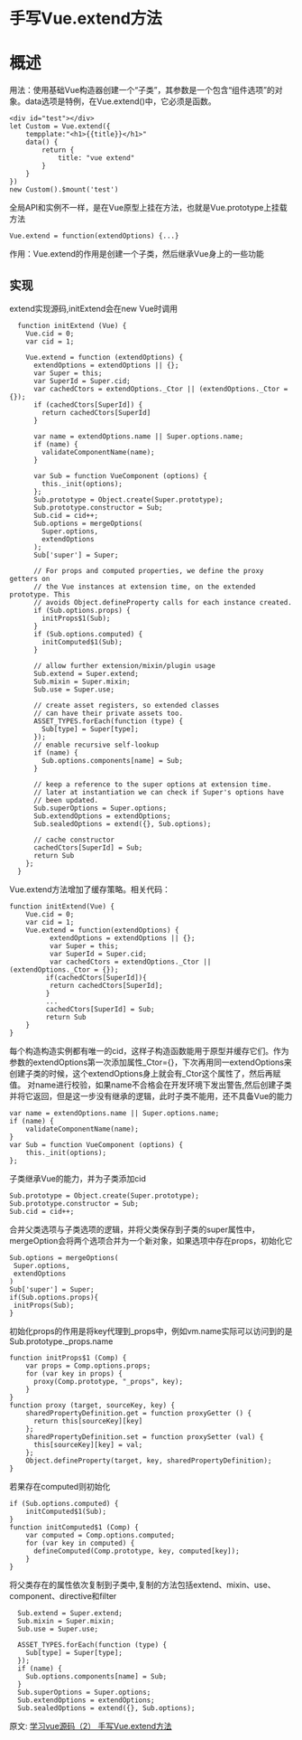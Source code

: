 # 手写Vue.extend方法
# 概述
用法：使用基础Vue构造器创建一个“子类”，其参数是一个包含“组件选项”的对象。data选项是特例，在Vue.extend()中，它必须是函数。
``` 
<div id="test"></div>
let Custom = Vue.extend({
    tempplate:"<h1>{{title}}</h1>"
    data() {
        return {
            title: "vue extend"
        }
    }
})
new Custom().$mount('test')
```
全局API和实例不一样，是在Vue原型上挂在方法，也就是Vue.prototype上挂载方法
``` 
Vue.extend = function(extendOptions) {...}
```
作用：Vue.extend的作用是创建一个子类，然后继承Vue身上的一些功能

## 实现
extend实现源码,initExtend会在new Vue时调用 
``` 
  function initExtend (Vue) {
    Vue.cid = 0;
    var cid = 1;

    Vue.extend = function (extendOptions) {
      extendOptions = extendOptions || {};
      var Super = this;
      var SuperId = Super.cid;
      var cachedCtors = extendOptions._Ctor || (extendOptions._Ctor = {});
      if (cachedCtors[SuperId]) {
        return cachedCtors[SuperId]
      }

      var name = extendOptions.name || Super.options.name;
      if (name) {
        validateComponentName(name);
      }

      var Sub = function VueComponent (options) {
        this._init(options);
      };
      Sub.prototype = Object.create(Super.prototype);
      Sub.prototype.constructor = Sub;
      Sub.cid = cid++;
      Sub.options = mergeOptions(
        Super.options,
        extendOptions
      );
      Sub['super'] = Super;

      // For props and computed properties, we define the proxy getters on
      // the Vue instances at extension time, on the extended prototype. This
      // avoids Object.defineProperty calls for each instance created.
      if (Sub.options.props) {
        initProps$1(Sub);
      }
      if (Sub.options.computed) {
        initComputed$1(Sub);
      }

      // allow further extension/mixin/plugin usage
      Sub.extend = Super.extend;
      Sub.mixin = Super.mixin;
      Sub.use = Super.use;

      // create asset registers, so extended classes
      // can have their private assets too.
      ASSET_TYPES.forEach(function (type) {
        Sub[type] = Super[type];
      });
      // enable recursive self-lookup
      if (name) {
        Sub.options.components[name] = Sub;
      }

      // keep a reference to the super options at extension time.
      // later at instantiation we can check if Super's options have
      // been updated.
      Sub.superOptions = Super.options;
      Sub.extendOptions = extendOptions;
      Sub.sealedOptions = extend({}, Sub.options);

      // cache constructor
      cachedCtors[SuperId] = Sub;
      return Sub
    };
  }
```
Vue.extend方法增加了缓存策略。相关代码：
``` 
function initExtend(Vue) {
    Vue.cid = 0;
    var cid = 1;
    Vue.extend = function(extendOptions) {
          extendOptions = extendOptions || {};
          var Super = this;
          var SuperId = Super.cid;
          var cachedCtors = extendOptions._Ctor || (extendOptions._Ctor = {});
         if(cachedCtors[SuperId]){
          return cachedCtors[SuperId];
         }
         ...
         cachedCtors[SuperId] = Sub;
         return Sub
    }
}
```
每个构造构造实例都有唯一的cid，这样子构造函数能用于原型并缓存它们。作为参数的extendOptions第一次添加属性_Ctor={}，下次再用同一extendOptions来创建子类的时候，这个extendOptions身上就会有_Ctor这个属性了，然后再赋值。
对name进行校验，如果name不合格会在开发环境下发出警告,然后创建子类并将它返回，但是这一步没有继承的逻辑，此时子类不能用，还不具备Vue的能力
``` 
var name = extendOptions.name || Super.options.name;
if (name) {
    validateComponentName(name);
}
var Sub = function VueComponent (options) {
    this._init(options);
};
```
子类继承Vue的能力，并为子类添加cid
``` 
Sub.prototype = Object.create(Super.prototype);
Sub.prototype.constructor = Sub;
Sub.cid = cid++;
```
合并父类选项与子类选项的逻辑，并将父类保存到子类的super属性中，mergeOption会将两个选项合并为一个新对象，如果选项中存在props，初始化它
``` 
Sub.options = mergeOptions(
 Super.options,
 extendOptions
)
Sub['super'] = Super;
if(Sub.options.props){
 initProps(Sub);
}
```
初始化props的作用是将key代理到_props中，例如vm.name实际可以访问到的是Sub.prototype._props.name
``` 
function initProps$1 (Comp) {
    var props = Comp.options.props;
    for (var key in props) {
      proxy(Comp.prototype, "_props", key);
    }
}
function proxy (target, sourceKey, key) {
    sharedPropertyDefinition.get = function proxyGetter () {
      return this[sourceKey][key]
    };
    sharedPropertyDefinition.set = function proxySetter (val) {
      this[sourceKey][key] = val;
    };
    Object.defineProperty(target, key, sharedPropertyDefinition);
}
```
若果存在computed则初始化
``` 
if (Sub.options.computed) {
    initComputed$1(Sub);
}
function initComputed$1 (Comp) {
    var computed = Comp.options.computed;
    for (var key in computed) {
      defineComputed(Comp.prototype, key, computed[key]);
    }
}
```
将父类存在的属性依次复制到子类中,复制的方法包括extend、mixin、use、component、directive和filter
```
  Sub.extend = Super.extend;
  Sub.mixin = Super.mixin;
  Sub.use = Super.use;

  ASSET_TYPES.forEach(function (type) {
    Sub[type] = Super[type];
  });
  if (name) {
    Sub.options.components[name] = Sub;
  }
  Sub.superOptions = Super.options;
  Sub.extendOptions = extendOptions;
  Sub.sealedOptions = extend({}, Sub.options);
```

原文: 
[学习vue源码（2） 手写Vue.extend方法](https://juejin.cn/post/6844904181401141262)

